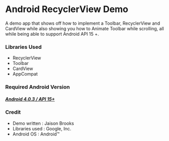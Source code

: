 # Android RecyclerView Demo
A demo app that shows off how to implement a Toolbar, RecyclerView and CardView while also showing you how to Animate Toolbar while scrolling, all while being able to support Android API 15 +.

### Libraries Used
* RecyclerView
* Toolbar
* CardView
* AppCompat

### Required Android Version
##### [Android 4.0.3 / API 15+](http://developer.android.com/about/versions/android-4.0.3.html)

### Credit
* Demo written : Jaison Brooks
* Libraries used : Google, Inc.
* Android OS : Android™
